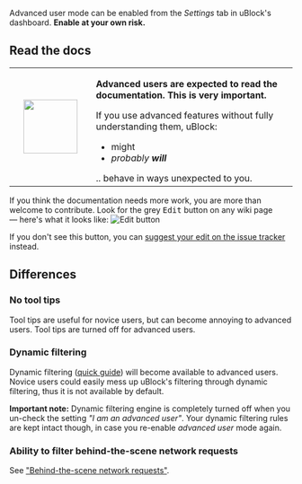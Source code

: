 Advanced user mode can be enabled from the _Settings_ tab in uBlock's dashboard. **Enable at your own risk.**

## Read the docs
<table><tr><td width="130" align="center">
<img src="http://i.imgur.com/3kJFgHX.jpg" float="right" width="96" height="96">
</td><td>
<p><b>Advanced users are expected to read the documentation. This is very important.</b></p>

<p>If you use advanced features without fully understanding them, uBlock:</p>

<ul>
<li>might</li>
<li><i>probably <b>will</b></i>
</ul>
.. behave in ways unexpected to you.
</td></tr></table>

If you think the documentation needs more work, you are more than welcome to contribute. Look for the grey <kbd>Edit</kbd> button on any wiki page — here's what it looks like: ![Edit button](http://i.imgur.com/RElN8kr.png)

If you don't see this button, you can [suggest your edit on the issue tracker](https://github.com/gorhill/uBlock/issues) instead.

## Differences

### No tool tips

Tool tips are useful for novice users, but can become annoying to advanced users. Tool tips are turned off for advanced users.

### Dynamic filtering

Dynamic filtering ([quick guide](https://github.com/gorhill/uBlock/wiki/Dynamic-filtering:-quick-guide)) will become available to advanced users. Novice users could easily mess up uBlock's filtering through dynamic filtering, thus it is not available by default.

**Important note:** Dynamic filtering engine is completely turned off when you un-check the setting _"I am an advanced user"_. Your dynamic filtering rules are kept intact though, in case you re-enable _advanced user_ mode again.

### Ability to filter behind-the-scene network requests

See ["Behind-the-scene network requests"](https://github.com/gorhill/uBlock/wiki/Behind-the-scene-network-requests).